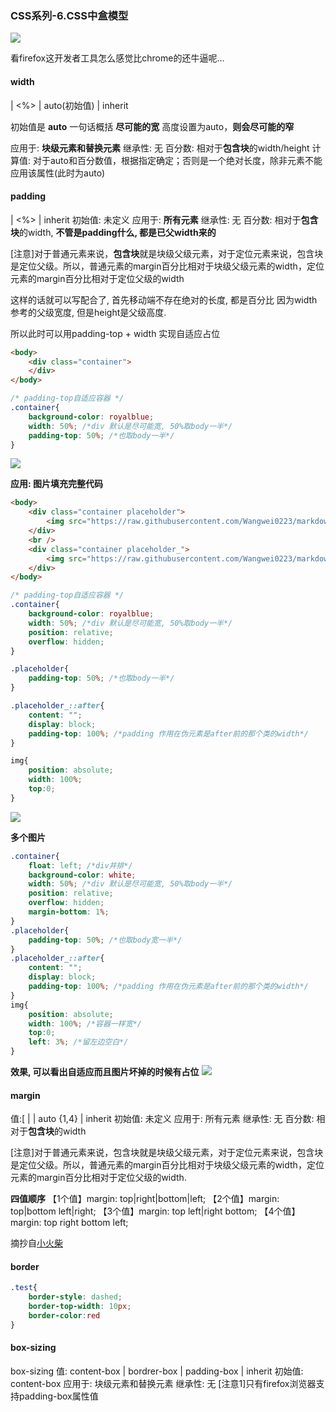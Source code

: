 ### CSS系列-6.CSS中盒模型

![](https://174studio.com:17480/blog/wp-content/uploads/2018/09/67e1a5fab634f01f1bd7ddfabf8780c5.png)

看firefox这开发者工具怎么感觉比chrome的还牛逼呢...

#### **width**
<length> | <%> | auto(初始值) | inherit

初始值是 **auto** 一句话概括 **尽可能的宽** 高度设置为auto，**则会尽可能的窄**

应用于: **块级元素和替换元素**
继承性: 无
百分数: 相对于**包含块**的width/height
计算值: 对于auto和百分数值，根据指定确定；否则是一个绝对长度，除非元素不能应用该属性(此时为auto)

#### **padding**
<length> | <%>  | inherit
初始值: 未定义
应用于: **所有元素**
继承性: 无
百分数: 相对于**包含块**的width, **不管是padding什么, 都是已父width来的**

[注意]对于普通元素来说，**包含块**就是块级父级元素，对于定位元素来说，包含块是定位父级。所以，普通元素的margin百分比相对于块级父级元素的width，定位元素的margin百分比相对于定位父级的width

这样的话就可以写配合了, 首先移动端不存在绝对的长度, 都是百分比
因为width参考的父级宽度, 但是height是父级高度.

所以此时可以用padding-top + width 实现自适应占位

```html
<body>
	<div class="container">
	</div>
</body>
```

```css
/* padding-top自适应容器 */
.container{
	background-color: royalblue;
	width: 50%; /*div 默认是尽可能宽, 50%取body一半*/
	padding-top: 50%; /*也取body一半*/
}
```
![](https://174studio.com:17480/blog/wp-content/uploads/2018/09/2dce07079e816b2be4447fd423bf01b1.png)

**应用: 图片填充完整代码**
```html
<body>
	<div class="container placeholder">
		<img src="https://raw.githubusercontent.com/Wangwei0223/markdown_photos/master/test-image/J.fla.png">
	</div>
	<br />
	<div class="container placeholder_">
		<img src="https://raw.githubusercontent.com/Wangwei0223/markdown_photos/master/test-image/J.fla.png">
	</div>
</body>
```
```css
/* padding-top自适应容器 */
.container{
	background-color: royalblue;
	width: 50%; /*div 默认是尽可能宽, 50%取body一半*/
	position: relative;
	overflow: hidden;
}

.placeholder{
	padding-top: 50%; /*也取body一半*/
}

.placeholder_::after{
	content: "";
	display: block;
	padding-top: 100%; /*padding 作用在伪元素是after前的那个类的width*/
}

img{
	position: absolute;
	width: 100%;
	top:0;
}
```

![](https://174studio.com:17480/blog/wp-content/uploads/2018/09/34750b6b0b9b3af8d0b0e0032ec59093.png)

**多个图片**
```css
.container{
	float: left; /*div并排*/
	background-color: white;
	width: 50%; /*div 默认是尽可能宽, 50%取body一半*/
	position: relative;
	overflow: hidden;
	margin-bottom: 1%;
}
.placeholder{
	padding-top: 50%; /*也取body宽一半*/
}
.placeholder_::after{
	content: "";
	display: block;
	padding-top: 100%; /*padding 作用在伪元素是after前的那个类的width*/
}
img{
	position: absolute;
	width: 100%; /*容器一样宽*/
	top:0;
	left: 3%; /*留左边空白*/
}
```
**效果, 可以看出自适应而且图片坏掉的时候有占位**
![](https://174studio.com:17480/blog/wp-content/uploads/2018/09/3ef9046aafdd5bf13473959e385eeeee.png)

#### **margin**
值:[<length> | <percentage> | auto {1,4} | inherit
初始值: 未定义
应用于: 所有元素
继承性: 无
百分数: 相对于**包含块**的width

[注意]对于普通元素来说，包含块就是块级父级元素，对于定位元素来说，包含块是定位父级。所以，普通元素的margin百分比相对于块级父级元素的width，定位元素的margin百分比相对于定位父级的width.

**四值顺序**
【1个值】margin: top|right|bottom|left;
【2个值】margin: top|bottom left|right;
【3个值】margin: top left|right bottom;
【4个值】margin: top right bottom left;

摘抄自[小火柴](https://xiaohuochai.site/CSS/layout/box/box.html)

#### border
```css
.test{
	border-style: dashed;
	border-top-width: 10px;
	border-color:red
}
```
#### box-sizing
box-sizing
值: content-box | bordrer-box | padding-box | inherit
初始值: content-box
应用于: 块级元素和替换元素
继承性: 无
[注意1]只有firefox浏览器支持padding-box属性值
